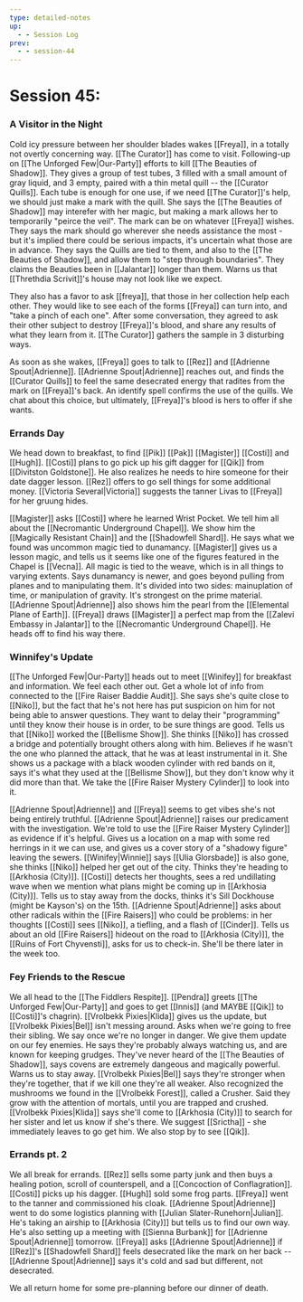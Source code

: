 ```yaml
---
type: detailed-notes
up:
  - - Session Log
prev:
  - - session-44
---
```


# Session 45: 

### A Visitor in the Night

Cold icy pressure between her shoulder blades wakes [[Freya]], in a totally not overtly concerning way. [[The Curator]] has come to visit. Following-up on [[The Unforged Few|Our-Party]] efforts to kill [[The Beauties of Shadow]]. They gives a group of test tubes, 3 filled with a small amount of gray liquid, and 3 empty, paired with a thin metal quill -- the [[Curator Quills]]. Each tube is enough for one use, if we need [[The Curator]]'s help, we should just make a mark with the quill. She says the [[The Beauties of Shadow]] may interefer with her magic, but making a mark allows her to temporarily "peirce the veil". The mark can be on whatever [[Freya]] wishes. They says the mark should go wherever she needs assistance the most - but it's implied there could be serious impacts, it's uncertain what those are in advance. They says the Quills are tied to them, and also to the [[The Beauties of Shadow]], and allow them to "step through boundaries". They claims the Beauties been in [[Jalantar]] longer than them. Warns us that [[Threthdia Scrivit]]'s house may not look like we expect. 

They also has a favor to ask [[freya]], that those in her collection help each other. They would like to see each of the forms [[Freya]] can turn into, and "take a pinch of each one". After some conversation, they agreed to ask their other subject to destroy [[Freya]]'s blood, and share any results of what they learn from it.  [[The Curator]] gathers the sample in 3 disturbing ways.

As soon as she wakes, [[Freya]] goes to talk to [[Rez]] and [[Adrienne Spout|Adrienne]]. [[Adrienne Spout|Adrienne]] reaches out, and finds the [[Curator Quills]] to feel the same desecrated energy that radites from the mark on [[Freya]]'s back. An identify spell confirms the use of the quills. We chat about this choice, but ultimately, [[Freya]]'s blood is hers to offer if she wants.

### Errands Day
We head down to breakfast, to find [[Pik]] [[Pak]] [[Magister]] [[Costi]] and [[Hugh]]. [[Costi]] plans to go pick up his gift dagger for [[Qik]] from [[Divitston Goldstone]]. He also realizes he needs to hire someone for their date dagger lesson. [[Rez]] offers to go sell things for some additional money. [[Victoria Several|Victoria]] suggests the tanner Livas to [[Freya]] for her gruung hides. 

[[Magister]] asks [[Costi]] where he learned Wrist Pocket. We tell him all about the [[Necromantic Underground Chapel]]. We show him the [[Magically Resistant Chain]] and the [[Shadowfell Shard]]. He says what we found was uncommon magic tied to dunamancy. [[Magister]] gives us a lesson magic, and tells us it seems like one of the figures featured in the Chapel is [[Vecna]]. All magic is tied to the weave, which is in all things to varying extents. Says dunamancy is newer, and goes beyond pulling from planes and to manipulating them. It's divided into two sides: mainuplation of time, or manipulation of gravity. It's strongest on the prime material. [[Adrienne Spout|Adrienne]] also shows him the pearl from the [[Elemental Plane of Earth]]. [[Freya]] draws [[Magister]] a perfect map from the [[Zalevi Embassy in Jalantar]] to the [[Necromantic Underground Chapel]]. He heads off to find his way there. 

### Winnifey's Update
[[The Unforged Few|Our-Party]] heads out to meet [[Winifey]] for breakfast and information. We feel each other out. Get a whole lot of info from connected to the [[Fire Raiser Baddie Audit]]. She says she's quite close to [[Niko]], but the fact that he's not here has put suspicion on him for not being able to answer questions. They want to delay their "programming" until they know their house is in order, to be sure things are good. Tells us that [[Niko]] worked the [[Bellisme Show]]. She thinks [[Niko]] has crossed a bridge and potentially brought others along with him. Believes if he wasn't the one who planned the attack, that he was at least instrumental in it. She shows us a package with a black wooden cylinder with red bands on it, says it's what they used at the [[Bellisme Show]], but they don't know why it did more than that. We take the [[Fire Raiser Mystery Cylinder]] to look into it. 

[[Adrienne Spout|Adrienne]] and [[Freya]] seems to get vibes she's not being entirely truthful. [[Adrienne Spout|Adrienne]] raises our predicament with the investigation. We're told to use the [[Fire Raiser Mystery Cylinder]] as evidence if it's helpful. Gives us a location on a map with some red herrings in it we can use, and gives us a cover story of a "shadowy figure" leaving the sewers. [[Winifey|Winnie]] says [[Ulia Glorsbade]] is also gone, she thinks [[Niko]] helped her get out of the city. Thinks they're heading to [[Arkhosia (City)]].  [[Costi]] detects her thoughts, sees a red undillating wave when we mention what plans might be coming up in [[Arkhosia (City)]]. Tells us to stay away from the docks, thinks it's Sill Dockhouse (might be Kayson's) on the 15th.  [[Adrienne Spout|Adrienne]] asks about other radicals within the [[Fire Raisers]] who could be problems: in her thoughts [[Costi]] sees [[Niko]], a tiefling, and a flash of [[Cinder]]. Tells us about an old [[Fire Raisers]] hideout on the road to [[Arkhosia (City)]], the [[Ruins of Fort Chyvensti]], asks for us to check-in. She'll be there later in the week too. 

### Fey Friends to the Rescue
We all head to the [[The Fiddlers Respite]]. [[Pendra]] greets [[The Unforged Few|Our-Party]] and goes to get [[Innis]] (and MAYBE [[Qik]] to [[Costi]]'s chagrin). [[Vrolbekk Pixies|Klida]] gives us the update, but [[Vrolbekk Pixies|Bel]] isn't messing around. Asks when we're going to free their sibling. We say once we're no longer in danger. We give them update on our fey enemies. He says they're probably always watching us, and are known for keeping grudges. They've never heard of the [[The Beauties of Shadow]], says covens are extremely dangeous and magically powerful. Warns us to stay away. [[Vrolbekk Pixies|Bel]] says they're stronger when they're together, that if we kill one they're all weaker. Also recognized the mushrooms we found in the [[Vrolbekk Forest]], called a Crusher. Said they grow with the attention of mortals, until you are trapped and crushed. [[Vrolbekk Pixies|Klida]] says she'll come to [[Arkhosia (City)]] to search for her sister and let us know if she's there. We suggest [[Srictha]] - she immediately leaves to go get him. We also stop by to see [[Qik]]. 

### Errands pt. 2
We all break for errands. [[Rez]] sells some party junk and then buys a healing potion, scroll of counterspell, and a [[Concoction of Conflagration]]. [[Costi]] picks up his dagger. [[Hugh]] sold some frog parts. [[Freya]] went to the tanner and commissioned his cloak. [[Adrienne Spout|Adrienne]] went to do some logistics planning with [[Julian Slater-Runehorn|Julian]].  He's taking an airship to [[Arkhosia (City)]] but tells us to find our own way. He's also setting up a meeting with [[Sienna Burbank]] for [[Adrienne Spout|Adrienne]] tomorrow. [[Freya]] asks [[Adrienne Spout|Adrienne]] if [[Rez]]'s [[Shadowfell Shard]] feels desecrated like the mark on her back -- [[Adrienne Spout|Adrienne]] says it's cold and sad but different, not desecrated. 

We all return home for some pre-planning before our dinner of death. 